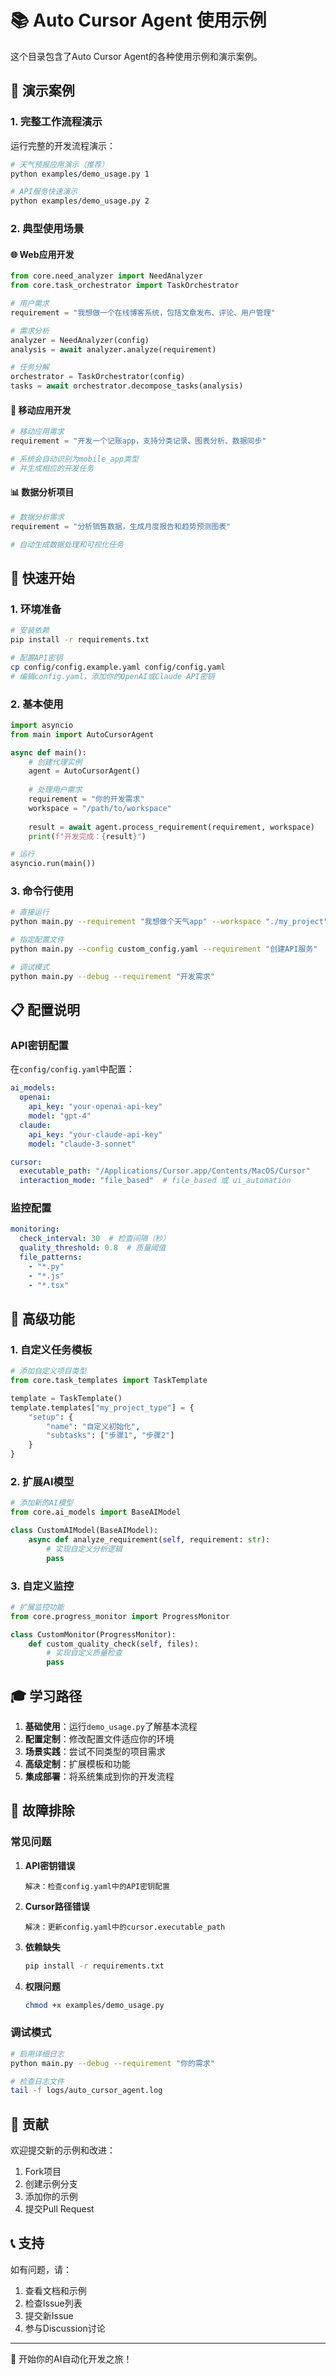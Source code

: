 # 📚 Auto Cursor Agent 使用示例

这个目录包含了Auto Cursor Agent的各种使用示例和演示案例。

## 🎯 演示案例

### 1. 完整工作流程演示

运行完整的开发流程演示：

```bash
# 天气预报应用演示（推荐）
python examples/demo_usage.py 1

# API服务快速演示
python examples/demo_usage.py 2
```

### 2. 典型使用场景

#### 🌐 Web应用开发
```python
from core.need_analyzer import NeedAnalyzer
from core.task_orchestrator import TaskOrchestrator

# 用户需求
requirement = "我想做一个在线博客系统，包括文章发布、评论、用户管理"

# 需求分析
analyzer = NeedAnalyzer(config)
analysis = await analyzer.analyze(requirement)

# 任务分解
orchestrator = TaskOrchestrator(config)
tasks = await orchestrator.decompose_tasks(analysis)
```

#### 📱 移动应用开发
```python
# 移动应用需求
requirement = "开发一个记账app，支持分类记录、图表分析、数据同步"

# 系统会自动识别为mobile_app类型
# 并生成相应的开发任务
```

#### 📊 数据分析项目
```python
# 数据分析需求
requirement = "分析销售数据，生成月度报告和趋势预测图表"

# 自动生成数据处理和可视化任务
```

## 🚀 快速开始

### 1. 环境准备

```bash
# 安装依赖
pip install -r requirements.txt

# 配置API密钥
cp config/config.example.yaml config/config.yaml
# 编辑config.yaml，添加你的OpenAI或Claude API密钥
```

### 2. 基本使用

```python
import asyncio
from main import AutoCursorAgent

async def main():
    # 创建代理实例
    agent = AutoCursorAgent()
    
    # 处理用户需求
    requirement = "你的开发需求"
    workspace = "/path/to/workspace"
    
    result = await agent.process_requirement(requirement, workspace)
    print(f"开发完成：{result}")

# 运行
asyncio.run(main())
```

### 3. 命令行使用

```bash
# 直接运行
python main.py --requirement "我想做个天气app" --workspace "./my_project"

# 指定配置文件
python main.py --config custom_config.yaml --requirement "创建API服务"

# 调试模式
python main.py --debug --requirement "开发需求"
```

## 📋 配置说明

### API密钥配置

在`config/config.yaml`中配置：

```yaml
ai_models:
  openai:
    api_key: "your-openai-api-key"
    model: "gpt-4"
  claude:
    api_key: "your-claude-api-key"
    model: "claude-3-sonnet"

cursor:
  executable_path: "/Applications/Cursor.app/Contents/MacOS/Cursor"
  interaction_mode: "file_based"  # file_based 或 ui_automation
```

### 监控配置

```yaml
monitoring:
  check_interval: 30  # 检查间隔（秒）
  quality_threshold: 0.8  # 质量阈值
  file_patterns:
    - "*.py"
    - "*.js"
    - "*.tsx"
```

## 🌟 高级功能

### 1. 自定义任务模板

```python
# 添加自定义项目类型
from core.task_templates import TaskTemplate

template = TaskTemplate()
template.templates["my_project_type"] = {
    "setup": {
        "name": "自定义初始化",
        "subtasks": ["步骤1", "步骤2"]
    }
}
```

### 2. 扩展AI模型

```python
# 添加新的AI模型
from core.ai_models import BaseAIModel

class CustomAIModel(BaseAIModel):
    async def analyze_requirement(self, requirement: str):
        # 实现自定义分析逻辑
        pass
```

### 3. 自定义监控

```python
# 扩展监控功能
from core.progress_monitor import ProgressMonitor

class CustomMonitor(ProgressMonitor):
    def custom_quality_check(self, files):
        # 实现自定义质量检查
        pass
```

## 🎓 学习路径

1. **基础使用**：运行`demo_usage.py`了解基本流程
2. **配置定制**：修改配置文件适应你的环境
3. **场景实践**：尝试不同类型的项目需求
4. **高级定制**：扩展模板和功能
5. **集成部署**：将系统集成到你的开发流程

## 🔧 故障排除

### 常见问题

1. **API密钥错误**
   ```
   解决：检查config.yaml中的API密钥配置
   ```

2. **Cursor路径错误**
   ```
   解决：更新config.yaml中的cursor.executable_path
   ```

3. **依赖缺失**
   ```bash
   pip install -r requirements.txt
   ```

4. **权限问题**
   ```bash
   chmod +x examples/demo_usage.py
   ```

### 调试模式

```bash
# 启用详细日志
python main.py --debug --requirement "你的需求"

# 检查日志文件
tail -f logs/auto_cursor_agent.log
```

## 🤝 贡献

欢迎提交新的示例和改进：

1. Fork项目
2. 创建示例分支
3. 添加你的示例
4. 提交Pull Request

## 📞 支持

如有问题，请：
1. 查看文档和示例
2. 检查Issue列表
3. 提交新Issue
4. 参与Discussion讨论

---

🚀 开始你的AI自动化开发之旅！
